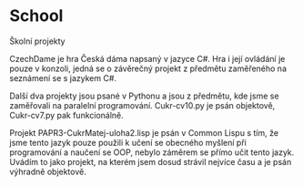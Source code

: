 # School
Školní projekty

CzechDame je hra Česká dáma napsaný v jazyce C#. Hra i její ovládání je pouze v konzoli, jedná se o závěrečný projekt z předmětu zaměřeného na seznámení se s jazykem C#.

Další dva projekty jsou psané v Pythonu a jsou z předmětu, kde jsme se zaměřovali na paralelní programování.
Cukr-cv10.py je psán objektově, Cukr-cv7.py pak funkcionálně.

Projekt PAPR3-CukrMatej-uloha2.lisp je psán v Common Lispu s tím, že jsme tento jazyk pouze použili k učení se obecného myšlení při programování a naučení se OOP, nebylo záměrem se přímo učit tento jazyk. Uvádím to jako projekt, na kterém jsem dosud strávil nejvíce času a je psán výhradně objektově.
